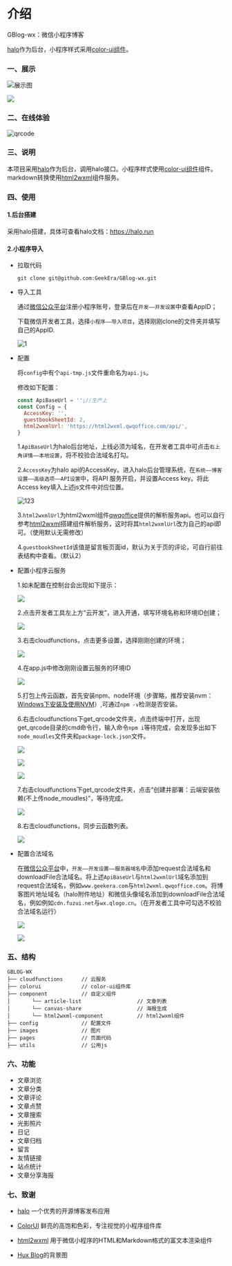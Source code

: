 # 介绍

GBlog-wx：微信小程序博客

[halo](https://halu.run)作为后台，小程序样式采用[color-ui组件](https://www.color-ui.com/)。

### 一、展示

![展示图](https://cdn.fuzui.net/blog/view.png)

![](https://oss.fuzui.net/img/20200529022512.png)

### 二、在线体验

![qrcode](https://cdn.fuzui.net/blog/qrcode_1588864925914.png)

### 三、说明

本项目采用[halo](https://halu.run)作为后台，调用halo接口。小程序样式使用[color-ui组件](https://www.color-ui.com/)组件。markdown转换使用[html2wxml](https://github.com/qwqoffice/html2wxml)组件服务。

### 四、使用

#### 1.后台搭建

采用halo搭建，具体可查看halo文档：https://halo.run

#### 2.小程序导入

* 拉取代码

  ```shell
  git clone git@github.com:GeekEra/GBlog-wx.git
  ```

* 导入工具

  通过[微信公众平台](https://mp.weixin.qq.com/)注册小程序账号，登录后在`开发——开发设置`中查看AppID；

  下载微信开发者工具，选择`小程序——导入项目`，选择刚刚clone的文件夹并填写自己的AppID.

  ![1](https://cdn.fuzui.net/blog/1_1588866821272.png)

* 配置

  将`config`中有个`api-tmp.js`文件重命名为`api.js`。

  修改如下配置：

  ```javascript
  const ApiBaseUrl = '';//生产上
  const Config = {
    AccessKey: '',
    guestbookSheetId: 2,
    html2wxmlUrl: 'https://html2wxml.qwqoffice.com/api/',
  }
  ```

  1.`ApiBaseUrl`为halo后台地址，上线必须为域名，在开发者工具中可点击`右上角详情——本地设置`，将不校验合法域名打勾。

  2.`AccessKey`为halo api的AccessKey。进入halo后台管理系统，在`系统——博客设置——高级选项——API设置`中，将API 服务开启，并设置Access key。将此Access key填入上述js文件中对应位置。

  ![123](https://cdn.fuzui.net/blog/123_1588867938268.png)

  3.`html2wxmlUrl`为html2wxml组件[qwqoffice](https://www.qwqoffice.com/)提供的解析服务api。也可以自行参考[html2wxml](https://github.com/qwqoffice/html2wxml)搭建组件解析服务，这时将其`html2wxmlUrl`改为自己的api即可。（使用默认无需修改）

  4.`guestbookSheetId`该值是留言板页面id，默认为关于页的评论，可自行前往表结构中查看。（默认2）

* 配置小程序云服务

  1.如未配置在控制台会出现如下提示：

  ![](https://oss.fuzui.net/img/20200529012653.png)

  2.点击开发者工具左上方“云开发”，进入开通，填写环境名称和环境ID创建；

  ![](https://oss.fuzui.net/img/20200529013043.png)

  3.右击cloudfunctions，点击更多设置，选择刚刚创建的环境；

  ![](https://oss.fuzui.net/img/20200529013322.png)

  4.在app.js中修改刚刚设置云服务的环境ID

  ![](https://oss.fuzui.net/img/20200529013453.png)

  5.打包上传云函数，首先安装npm、node环境（步骤略，推荐安装nvm：[Windows下安装及使用NVM](https://blog.csdn.net/qq_32682137/article/details/82684898)）,可通过`npm -v`检测是否安装。

  6.右击cloudfunctions下get_qrcode文件夹，点击终端中打开，出现get_qrcode目录的cmd命令行，输入命令`npm i`等待完成，会发现多出如下`node_moudles`文件夹和`package-lock.json`文件。

  ![](https://oss.fuzui.net/img/20200529015001.png)

  ![](https://oss.fuzui.net/img/20200529015104.png)

  ![](https://oss.fuzui.net/img/20200529015303.png)

  7.右击cloudfunctions下get_qrcode文件夹，点击“创建并部署：云端安装依赖(不上传node_moudles)”，等待完成。

  ![](https://oss.fuzui.net/img/20200529015414.png)

  8.右击cloudfunctions，同步云函数列表。

  ![](https://oss.fuzui.net/img/20200529015532.png)

* 配置合法域名

  在[微信公众平台](https://mp.weixin.qq.com/)中，`开发——开发设置——服务器域名`中添加request合法域名和downloadFile合法域名。将上述`ApiBaseUrl`与`html2wxmlUrl`域名添加到request合法域名，例如`www.geekera.com`与`html2wxml.qwqoffice.com`。将博客图片地址域名（halo附件地址）和微信头像域名添加到downloadFile合法域名，例如例如`cdn.fuzui.net`与`wx.qlogo.cn`。（在开发者工具中可勾选不校验合法域名运行）
  
  ![](https://oss.fuzui.net/img/20200529020312.png)
  
  ![](https://oss.fuzui.net/img/20200529020242.png)

### 五、结构

```
GBLOG-WX     
├── cloudfunctions		// 云服务
├── colorui            	// color-ui组件库 
├── component           // 自定义组件
│       └── article-list                  // 文章列表
│       └── canvas-share                  // 海报生成
│       └── html2wxml-component           // html2wxml组件
├── config 				// 配置文件
├── images      		// 图片
├── pages   			// 页面代码
├── utils      			// 公用js

```

### 六、功能

* 文章浏览
* 文章分类
* 文章评论
* 文章点赞
* 文章搜索
* 光影照片
* 日记
* 文章归档
* 留言
* 友情链接
* 站点统计
* 文章分享海报

### 

### 七、致谢

* [halo](https://github.com/halo-dev/halo) 一个优秀的开源博客发布应用
* [ColorUI](https://github.com/weilanwl/ColorUI) 鲜亮的高饱和色彩，专注视觉的小程序组件库

* [html2wxml](https://github.com/qwqoffice/html2wxml) 用于微信小程序的HTML和Markdown格式的富文本渲染组件
* [Hux Blog](https://huangxuan.me/)的背景图